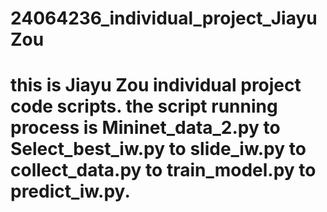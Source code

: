 # 24064236_individual_project_JiayuZou

# this is Jiayu Zou individual project code scripts. the script running process is Mininet_data_2.py to Select_best_iw.py to slide_iw.py to collect_data.py to train_model.py to predict_iw.py.

